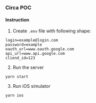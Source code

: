### Circa POC

#### Instruction

1. Create `.env` file with following shape:
```
login=example@login.com
password=example
oauth_url=www.oauth.google.com
api_url=www.api.google.com
cliend_id=123
```
2. Run the server
```
yarn start
```
3. Run iOS simulator
```
yarn ios
```
